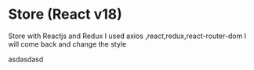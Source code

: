 # Store (React v18)
Store with Reactjs and Redux
I used axios ,react,redux,react-router-dom 
I will come back and change the style
    
    
    
     
asdasdasd
